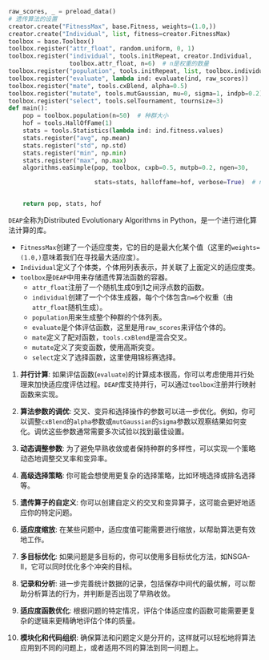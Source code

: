 
```python
raw_scores, _ = preload_data()
# 遗传算法的设置
creator.create("FitnessMax", base.Fitness, weights=(1.0,))
creator.create("Individual", list, fitness=creator.FitnessMax)
toolbox = base.Toolbox()
toolbox.register("attr_float", random.uniform, 0, 1)
toolbox.register("individual", tools.initRepeat, creator.Individual,
                 toolbox.attr_float, n=6)  # n是权重的数量
toolbox.register("population", tools.initRepeat, list, toolbox.individual)
toolbox.register("evaluate", lambda ind: evaluate(ind, raw_scores))
toolbox.register("mate", tools.cxBlend, alpha=0.5)
toolbox.register("mutate", tools.mutGaussian, mu=0, sigma=1, indpb=0.2)
toolbox.register("select", tools.selTournament, tournsize=3)
def main():
    pop = toolbox.population(n=50)  # 种群大小
    hof = tools.HallOfFame(1)
    stats = tools.Statistics(lambda ind: ind.fitness.values)
    stats.register("avg", np.mean)
    stats.register("std", np.std)
    stats.register("min", np.min)
    stats.register("max", np.max)
    algorithms.eaSimple(pop, toolbox, cxpb=0.5, mutpb=0.2, ngen=30,

                        stats=stats, halloffame=hof, verbose=True)  # ngen是迭代代数


    return pop, stats, hof
```


`DEAP`全称为Distributed Evolutionary Algorithms in Python，是一个进行进化算法计算的库。

- `FitnessMax`创建了一个适应度类，它的目的是最大化某个值（这里的`weights=(1.0,)`意味着我们在寻找最大适应度）。
- `Individual`定义了个体类，个体用列表表示，并关联了上面定义的适应度类。
- `toolbox`是`DEAP`中用来存储遗传算法函数的容器。
	-  `attr_float`注册了一个随机生成0到1之间浮点数的函数。
	- `individual`创建了一个个体生成器，每个个体包含`n=6`个权重（由`attr_float`随机生成）。
	- `population`用来生成整个种群的个体列表。
	- `evaluate`是个体评估函数，这里是用`raw_scores`来评估个体的。
	- `mate`定义了配对函数，`tools.cxBlend`是混合交叉。
	- `mutate`定义了突变函数，使用高斯突变。
	- `select`定义了选择函数，这里使用锦标赛选择。


1. **并行计算**: 如果评估函数(`evaluate`)的计算成本很高，你可以考虑使用并行处理来加快适应度评估过程。`DEAP`库支持并行，可以通过`toolbox`注册并行映射函数来实现。
    
2. **算法参数的调优**: 交叉、变异和选择操作的参数可以进一步优化。例如，你可以调整`cxBlend`的`alpha`参数或`mutGaussian`的`sigma`参数以观察结果如何变化。调优这些参数通常需要多次试验以找到最佳设置。
    
3. **动态调整参数**: 为了避免早熟收敛或者保持种群的多样性，可以实现一个策略动态地调整交叉率和变异率。
    
4. **高级选择策略**: 你可能会想使用更复杂的选择策略，比如环境选择或排名选择等。
    
5. **遗传算子的自定义**: 你可以创建自定义的交叉和变异算子，这可能会更好地适应你的特定问题。
    
6. **适应度缩放**: 在某些问题中，适应度值可能需要进行缩放，以帮助算法更有效地工作。
    
7. **多目标优化**: 如果问题是多目标的，你可以使用多目标优化方法，如NSGA-II，它可以同时优化多个冲突的目标。
    
8. **记录和分析**: 进一步完善统计数据的记录，包括保存中间代的最优解，可以帮助分析算法的行为，并判断是否出现了早熟收敛。
    
9. **适应度函数优化**: 根据问题的特定情况，评估个体适应度的函数可能需要更复杂的逻辑来更精确地评估个体的质量。
    
10. **模块化和代码组织**: 确保算法和问题定义是分开的，这样就可以轻松地将算法应用到不同的问题上，或者适用不同的算法到同一问题上。

